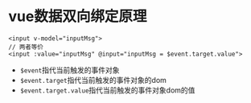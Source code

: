 # vue数据双向绑定原理

```
<input v-model="inputMsg">
// 两者等价
<input :value="inputMsg" @input="inputMsg = $event.target.value">
```
- `$event`指代当前触发的事件对象
- `$event.target`指代当前触发的事件对象的dom
- `$event.target.value`指代当前触发的事件对象dom的值
